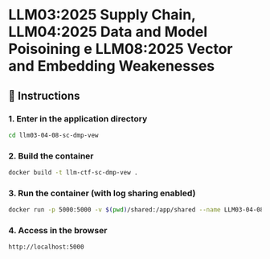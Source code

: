 # LLM03:2025 Supply Chain, LLM04:2025 Data and Model Poisoining e LLM08:2025 Vector and Embedding Weakenesses

## 🚀 Instructions

### 1. Enter in the application directory

```bash
cd llm03-04-08-sc-dmp-vew
```

### 2. Build the container

```bash
docker build -t llm-ctf-sc-dmp-vew .
```

### 3. Run the container (with log sharing enabled)

```bash
docker run -p 5000:5000 -v $(pwd)/shared:/app/shared --name LLM03-04-08 llm-ctf-sc-dmp-vew
```

### 4. Access in the browser

```bash
http://localhost:5000
```
